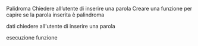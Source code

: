 Palidroma
Chiedere all’utente di inserire una parola
Creare una funzione per capire se la parola inserita è palindroma

dati 
chiedere all'utente di inserire una parola 

esecuzione
funzione
